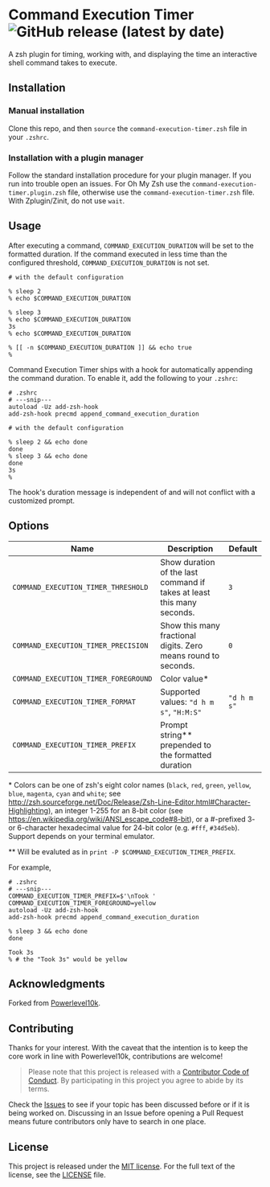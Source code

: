 # Command Execution Timer ![GitHub release (latest by date)](https://img.shields.io/github/v/release/olets/command-execution-timer)

A zsh plugin for timing, working with, and displaying the time an interactive shell command takes to execute.

## Installation

### Manual installation

Clone this repo, and then `source` the `command-execution-timer.zsh` file in your `.zshrc`.

### Installation with a plugin manager

Follow the standard installation procedure for your plugin manager. If you run into trouble open an issues. For Oh My Zsh use the `command-execution-timer.plugin.zsh` file, otherwise use the `command-execution-timer.zsh` file. With Zplugin/Zinit, do not use `wait`.

## Usage

After executing a command, `COMMAND_EXECUTION_DURATION` will be set to the formatted duration. If the command executed in less time than the configured threshold, `COMMAND_EXECUTION_DURATION` is not set.

```shell
# with the default configuration

% sleep 2
% echo $COMMAND_EXECUTION_DURATION

% sleep 3
% echo $COMMAND_EXECUTION_DURATION
3s
% echo $COMMAND_EXECUTION_DURATION

% [[ -n $COMMAND_EXECUTION_DURATION ]] && echo true
%
```

Command Execution Timer ships with a hook for automatically appending the command duration. To enable it, add the following to your `.zshrc`:

```shell
# .zshrc
# ---snip---
autoload -Uz add-zsh-hook
add-zsh-hook precmd append_command_execution_duration
```

```shell
# with the default configuration

% sleep 2 && echo done
done
% sleep 3 && echo done
done
3s
%
```

The hook's duration message is independent of and will not conflict with a customized prompt.

## Options

Name | Description | Default
---|---|---
`COMMAND_EXECUTION_TIMER_THRESHOLD` | Show duration of the last command if takes at least this many seconds. | `3`
`COMMAND_EXECUTION_TIMER_PRECISION` | Show this many fractional digits. Zero means round to seconds. | `0`
`COMMAND_EXECUTION_TIMER_FOREGROUND` | Color value* |
`COMMAND_EXECUTION_TIMER_FORMAT` | Supported values: `"d h m s"`, `"H:M:S"` | `"d h m s"`
`COMMAND_EXECUTION_TIMER_PREFIX` | Prompt string** prepended to the formatted duration |

\* Colors can be one of zsh's eight color names (`black`, `red`, `green`, `yellow`, `blue`, `magenta`, `cyan` and `white`; see http://zsh.sourceforge.net/Doc/Release/Zsh-Line-Editor.html#Character-Highlighting), an integer 1-255 for an 8-bit color (see https://en.wikipedia.org/wiki/ANSI_escape_code#8-bit), or a #-prefixed 3- or 6-character hexadecimal value for 24-bit color (e.g. `#fff`, `#34d5eb`). Support depends on your terminal emulator.

\** Will be evaluted as in `print -P $COMMAND_EXECUTION_TIMER_PREFIX`.

For example,

```shell
# .zshrc
# ---snip---
COMMAND_EXECUTION_TIMER_PREFIX=$'\nTook '
COMMAND_EXECUTION_TIMER_FOREGROUND=yellow
autoload -Uz add-zsh-hook
add-zsh-hook precmd append_command_execution_duration
```

```shell
% sleep 3 && echo done
done

Took 3s
% # the "Took 3s" would be yellow
```

## Acknowledgments

Forked from [Powerlevel10k](https://github.com/romkatv/powerlevel10k).

## Contributing

Thanks for your interest. With the caveat that the intention is to keep the core work in line with Powerlevel10k, contributions are welcome!

> Please note that this project is released with a [Contributor Code of Conduct](CODE_OF_CONDUCT.md). By participating in this project you agree to abide by its terms.

Check the [Issues](https://github.com/olets/git-prompt-kit/issues) to see if your topic has been discussed before or if it is being worked on. Discussing in an Issue before opening a Pull Request means future contributors only have to search in one place.

## License

This project is released under the [MIT license](http://opensource.org/licenses/MIT).
For the full text of the license, see the [LICENSE](LICENSE) file.
